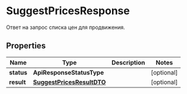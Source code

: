 

# SuggestPricesResponse

Ответ на запрос списка цен для продвижения.

## Properties

Name | Type | Description | Notes
------------ | ------------- | ------------- | -------------
**status** | **ApiResponseStatusType** |  |  [optional]
**result** | [**SuggestPricesResultDTO**](SuggestPricesResultDTO.md) |  |  [optional]



